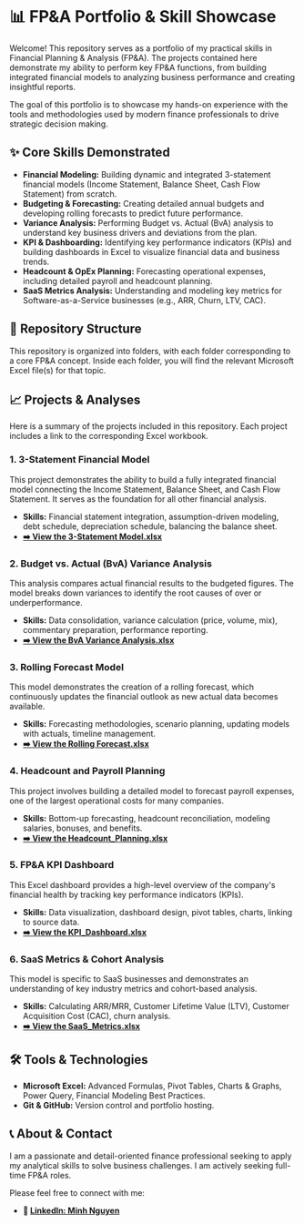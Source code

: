 # 📊 FP&A Portfolio & Skill Showcase

Welcome! This repository serves as a portfolio of my practical skills in Financial Planning & Analysis (FP&A). The projects contained here demonstrate my ability to perform key FP&A functions, from building integrated financial models to analyzing business performance and creating insightful reports.

The goal of this portfolio is to showcase my hands-on experience with the tools and methodologies used by modern finance professionals to drive strategic decision making.

## ✨ Core Skills Demonstrated

* **Financial Modeling:** Building dynamic and integrated 3-statement financial models (Income Statement, Balance Sheet, Cash Flow Statement) from scratch.
* **Budgeting & Forecasting:** Creating detailed annual budgets and developing rolling forecasts to predict future performance.
* **Variance Analysis:** Performing Budget vs. Actual (BvA) analysis to understand key business drivers and deviations from the plan.
* **KPI & Dashboarding:** Identifying key performance indicators (KPIs) and building dashboards in Excel to visualize financial data and business trends.
* **Headcount & OpEx Planning:** Forecasting operational expenses, including detailed payroll and headcount planning.
* **SaaS Metrics Analysis:** Understanding and modeling key metrics for Software-as-a-Service businesses (e.g., ARR, Churn, LTV, CAC).

## 📂 Repository Structure

This repository is organized into folders, with each folder corresponding to a core FP&A concept. Inside each folder, you will find the relevant Microsoft Excel file(s) for that topic.

## 📈 Projects & Analyses

Here is a summary of the projects included in this repository. Each project includes a link to the corresponding Excel workbook.

### 1. 3-Statement Financial Model
This project demonstrates the ability to build a fully integrated financial model connecting the Income Statement, Balance Sheet, and Cash Flow Statement. It serves as the foundation for all other financial analysis.
* **Skills:** Financial statement integration, assumption-driven modeling, debt schedule, depreciation schedule, balancing the balance sheet.
* **[➡️ View the 3-Statement Model.xlsx](./Financial_Modeling/3_Statement_Model.xlsx)**

### 2. Budget vs. Actual (BvA) Variance Analysis
This analysis compares actual financial results to the budgeted figures. The model breaks down variances to identify the root causes of over or underperformance.
* **Skills:** Data consolidation, variance calculation (price, volume, mix), commentary preparation, performance reporting.
* **[➡️ View the BvA Variance Analysis.xlsx](./Variance_Analysis/BvA_Analysis.xlsx)**

### 3. Rolling Forecast Model
This model demonstrates the creation of a rolling forecast, which continuously updates the financial outlook as new actual data becomes available.
* **Skills:** Forecasting methodologies, scenario planning, updating models with actuals, timeline management.
* **[➡️ View the Rolling Forecast.xlsx](./Forecasting/Rolling_Forecast.xlsx)**

### 4. Headcount and Payroll Planning
This project involves building a detailed model to forecast payroll expenses, one of the largest operational costs for many companies.
* **Skills:** Bottom-up forecasting, headcount reconciliation, modeling salaries, bonuses, and benefits.
* **[➡️ View the Headcount_Planning.xlsx](./Operational_Planning/Headcount_Planning.xlsx)**

### 5. FP&A KPI Dashboard
This Excel dashboard provides a high-level overview of the company's financial health by tracking key performance indicators (KPIs).
* **Skills:** Data visualization, dashboard design, pivot tables, charts, linking to source data.
* **[➡️ View the KPI_Dashboard.xlsx](./Dashboards/KPI_Dashboard.xlsx)**

### 6. SaaS Metrics & Cohort Analysis
This model is specific to SaaS businesses and demonstrates an understanding of key industry metrics and cohort-based analysis.
* **Skills:** Calculating ARR/MRR, Customer Lifetime Value (LTV), Customer Acquisition Cost (CAC), churn analysis.
* **[➡️ View the SaaS_Metrics.xlsx](./SaaS_Analysis/SaaS_Metrics.xlsx)**

## 🛠️ Tools & Technologies

* **Microsoft Excel:** Advanced Formulas, Pivot Tables, Charts & Graphs, Power Query, Financial Modeling Best Practices.
* **Git & GitHub:** Version control and portfolio hosting.

## 📞 About & Contact

I am a passionate and detail-oriented finance professional seeking to apply my analytical skills to solve business challenges. I am actively seeking full-time FP&A roles.

Please feel free to connect with me:
* **💼 [LinkedIn: Minh Nguyen](https://www.linkedin.com/in/minhpdx/)**
